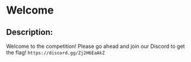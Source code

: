 
# Welcome
## Description:
Welcome to the competition! Please go ahead and join our Discord to get the flag!
`https://discord.gg/Zj2H6EaAkZ`

